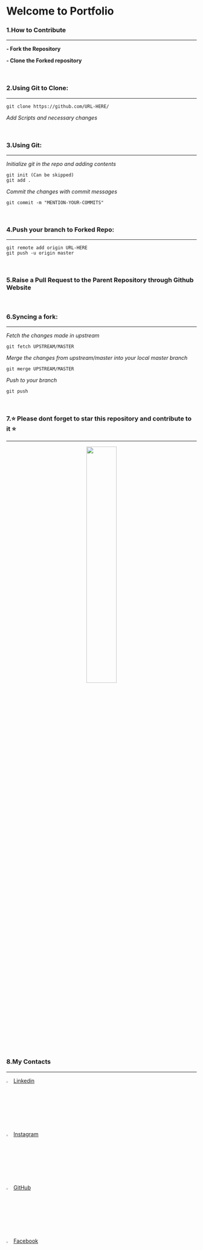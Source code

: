 # Welcome to Portfolio

### 1.How to Contribute
***
**- Fork the Repository**

**- Clone the Forked repository**

</br>

### 2.Using Git to Clone:
***
```
git clone https://github.com/URL-HERE/
```
*Add Scripts and necessary changes*

</br>

### 3.Using Git:
***
*Initialize git in the repo and adding contents*
``` 
git init (Can be skipped)
git add . 
```
*Commit the changes with commit messages*
```
git commit -m "MENTION-YOUR-COMMITS"
```
</br>

### 4.Push your branch to Forked Repo:
***
```
git remote add origin URL-HERE
git push -u origin master
```
</br>

### 5.Raise a Pull Request to the Parent Repository through Github Website

</br>

### 6.Syncing a fork:
***
*Fetch the changes made in upstream*
```
git fetch UPSTREAM/MASTER
```
*Merge the changes from upstream/master into your local master branch*
```
git merge UPSTREAM/MASTER
```
*Push to your branch*
```
git push
```
</br>


### 7.⭐ Please dont forget to star this repository and contribute to it ⭐
***
<p align="center"><img src="https://media.giphy.com/media/2UpzC3iPenf44/source.gif" width=40%></p>

</br>

### 8.My Contacts
***
<img src="https://www.flaticon.com/svg/static/icons/svg/174/174857.svg" width=3%>  [Linkedin](https://www.linkedin.com/in/gaurav-gupta-ab8b7a175/)

<img src="https://www.flaticon.com/svg/static/icons/svg/174/174855.svg" width=3%>  [Instagram](https://www.instagram.com/programmergaurav/)

<img src="https://www.flaticon.com/svg/static/icons/svg/270/270798.svg" width=3%>  [GitHub](https://github.com/programmergaurav)

<img src="https://www.flaticon.com/svg/static/icons/svg/733/733547.svg" width=3%>  [Facebook](https://www.facebook.com/profile.php?id=100026746380141)
